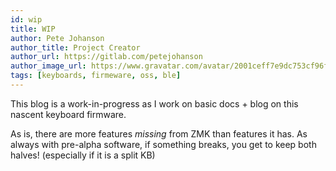 ```yaml
---
id: wip
title: WIP
author: Pete Johanson
author_title: Project Creator
author_url: https://gitlab.com/petejohanson
author_image_url: https://www.gravatar.com/avatar/2001ceff7e9dc753cf96fcb2e6f41110
tags: [keyboards, firmeware, oss, ble]
---
```


This blog is a work-in-progress as I work on basic docs + blog on this nascent keyboard firmware.

As is, there are more features _missing_ from ZMK than features it has. As always with pre-alpha software,
if something breaks, you get to keep both halves! (especially if it is a split KB)
